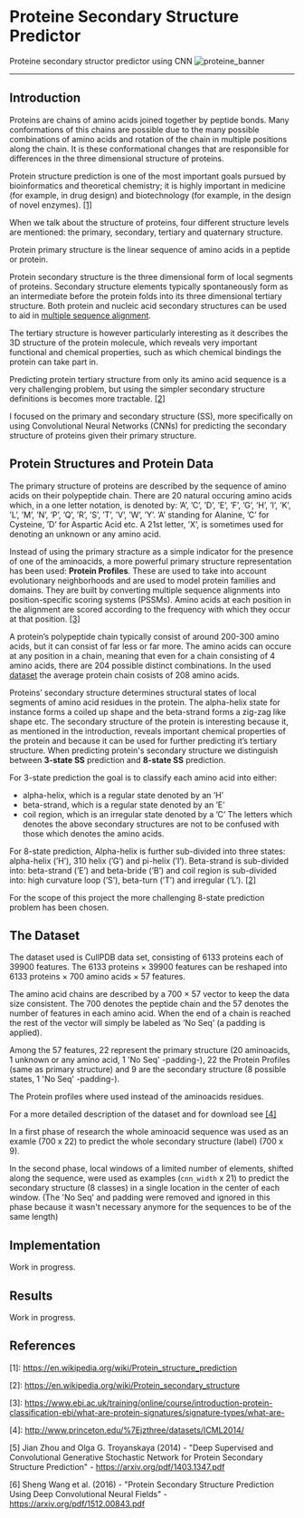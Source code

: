 # Proteine Secondary Structure Predictor
Proteine secondary structor predictor using CNN
![proteine_banner](http://blog.nanostring.com/wp-content/uploads/2017/02/3Dbiology_Banner.jpg)
___

## Introduction
Proteins are chains of amino acids joined together by peptide bonds. Many conformations of this chains are possible due to the many possible combinations of amino acids and rotation of the chain in multiple positions along the chain. It is these conformational changes that are responsible for differences in the three dimensional structure of proteins.

Protein structure prediction is one of the most important goals pursued by bioinformatics and theoretical chemistry; it is highly important in medicine (for example, in drug design) and biotechnology (for example, in the design of novel enzymes). [[1]](#references)

When we talk about the structure of proteins, four different structure levels are mentioned: the primary, secondary, tertiary and quaternary structure.

Protein primary structure is the linear sequence of amino acids in a peptide or protein.

Protein secondary structure is the three dimensional form of local segments of proteins. Secondary structure elements typically spontaneously form as an intermediate before the protein folds into its three dimensional tertiary structure.
Both protein and nucleic acid secondary structures can be used to aid in [multiple sequence alignment](https://en.wikipedia.org/wiki/Multiple_sequence_alignment).

The tertiary structure is however particularly interesting as it describes the 3D structure of the protein molecule, which reveals very important functional and chemical properties, such as which chemical bindings the protein can take part in.

Predicting protein tertiary structure from only its amino acid sequence is a very challenging problem, but using the simpler secondary structure definitions is becomes more tractable. [[2]](#references)

I focused on the primary and secondary structure (SS), more specifically on using Convolutional Neural Networks (CNNs) for predicting the secondary structure of proteins given their primary structure.

## Protein Structures and Protein Data
The primary structure of proteins are described by the sequence of amino acids on their polypeptide chain.
There are 20 natural occuring amino acids which, in a one letter notation, is denoted by: ’A’, ’C’, ’D’, ’E’, ’F’, ’G’, ’H’, ’I’, ’K’, ’L’, ’M’, ’N’, ’P’, ’Q’, ’R’, ’S’, ’T’, ’V’, ’W’, ’Y’. ’A’ standing for Alanine, ’C’ for Cysteine, ’D’ for Aspartic Acid etc. A 21st letter, ’X’, is sometimes used for denoting an unknown or any amino acid.

Instead of using the  primary stracture as a simple indicator for the presence of one of the aminoacids, a more powerful primary structure representation has been used: **Protein Profiles**.
These are used to take into account evolutionary neighborhoods and are used to model protein families and domains. They are built by converting multiple sequence alignments into position-specific scoring systems (PSSMs). Amino acids at each position in the alignment are scored according to the frequency with which they occur at that position. [[3]](#references)

A protein’s polypeptide chain typically consist of around 200-300 amino acids, but it can consist of far less or far more. The amino acids can occure at any position in a chain, meaning that even for a chain consisting of 4 amino acids, there are 204 possible distinct combinations. In the used [dataset](#the-dataset) the average protein chain cosists of 208 amino acids.

Proteins’ secondary structure determines structural states of local segments of amino acid residues in the protein. The alpha-helix state for instance forms a coiled up shape and the beta-strand forms a zig-zag like shape etc. The secondary structure of the protein is interesting because it, as mentioned in the introduction, reveals important chemical properties of the protein and because it can be used for further predicting it’s tertiary structure. When predicting protein's secondary structure we distinguish between **3-state SS** prediction and **8-state SS** prediction.

For 3-state prediction the goal is to classify each amino acid into either:
- alpha-helix, which is a regular state denoted by an ’H’
- beta-strand, which is a regular state denoted by an ’E’
- coil region, which is an irregular state denoted by a ’C’
The letters which denotes the above secondary structures are not to be confused with those which denotes the amino acids.

For 8-state prediction, Alpha-helix is further sub-divided into three states: alpha-helix (’H’), 310 helix (’G’) and pi-helix (’I’). Beta-strand is sub-divided into: beta-strand (’E’) and beta-bride (’B’) and coil region is sub-divided into: high curvature loop (’S’), beta-turn (’T’) and irregular (’L’). [[2]](#references)

For the scope of this project the more challenging 8-state prediction problem has been chosen.

## The Dataset
The dataset used is CullPDB data set, consisting of 6133 proteins each of 39900 features.
The 6133 proteins × 39900 features can be reshaped into 6133 proteins × 700 amino acids × 57 features.

The amino acid chains are described by a 700 × 57 vector to keep the data size consistent. The 700 denotes the peptide chain and the 57 denotes the number of features in each amino acid. When the end of a chain is reached the rest of the vector will simply be labeled as ’No Seq’ (a padding is applied).

Among the 57 features, 22 represent the primary structure (20 aminoacids, 1 unknown or any amino acid, 1 'No Seq' -padding-), 22 the Protein Profiles (same as primary structure) and 9 are the secondary structure (8 possible states, 1 'No Seq' -padding-).

The Protein profiles where used instead of the aminoacids residues.

For a more detailed description of the dataset and for download see [[4]](#references)

In a first phase of research the whole aminoacid sequence was used as an examle (700 x 22) to predict the whole secondary structure (label) (700 x 9).

In the second phase, local windows of a limited number of elements, shifted along the sequence, were used as examples (`cnn_width` x 21) to predict the secondary structure (8 classes) in a single location in the center of each window. (The 'No Seq' and padding were removed and ignored in this phase because it wasn't necessary anymore for the sequences to be of the same length)

## Implementation
Work in progress.

## Results
Work in progress.

## References
\[1\]: https://en.wikipedia.org/wiki/Protein_structure_prediction

\[2\]: https://en.wikipedia.org/wiki/Protein_secondary_structure

\[3\]: https://www.ebi.ac.uk/training/online/course/introduction-protein-classification-ebi/what-are-protein-signatures/signature-types/what-are-

\[4\]: http://www.princeton.edu/%7Ejzthree/datasets/ICML2014/

\[5\] Jian Zhou and Olga G. Troyanskaya (2014) - "Deep Supervised and Convolutional Generative Stochastic Network for Protein Secondary Structure Prediction" - https://arxiv.org/pdf/1403.1347.pdf

\[6\] Sheng Wang et al. (2016) - "Protein Secondary Structure Prediction Using Deep Convolutional Neural Fields" - https://arxiv.org/pdf/1512.00843.pdf
